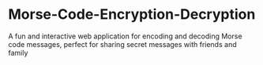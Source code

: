 # Morse-Code-Encryption-Decryption
 A fun and interactive web application for encoding and decoding Morse code messages, perfect for sharing secret messages with friends and family
